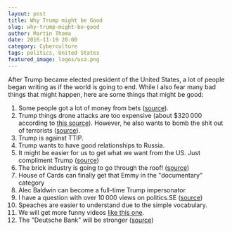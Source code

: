 ```yaml
---
layout: post
title: Why Trump might be Good
slug: why-trump-might-be-good
author: Martin Thoma
date: 2016-11-19 20:00
category: Cyberculture
tags: politics, United States
featured_image: logos/usa.png
---
```

After Trump became elected president of the United States, a lot of people
began writing as if the world is going to end. While I also fear many bad
things that might happen, here are some things that might be good:

1. Some people got a lot of money from bets ([source](http://time.com/money/4565236/donald-trump-2016-election-win-gambling-bets/)).
2. Trump things drone attacks are too expensive (about $320&thinsp;000 according to [this source](https://www.quora.com/How-much-does-one-airstrike-cost/answer/Christopher-Troskosky?srid=vW2s)). However, he also wants to bomb the shit out of terrorists ([source](http://www.independent.co.uk/news/world/americas/donald-trump-drone-strikes-bombing-isis-pirates-no-rules-obama-deaths-a7423401.html)).
3. Trump is against TTIP.
4. Trump wants to have good relationships to Russia.
5. It might be easier for us to get what we want from the US. Just compliment Trump ([source](https://www.youtube.com/watch?v=Fx5TDTDJzSU))
6. The brick industry is going to go through the roof! ([source](http://www.manager-magazin.de/politik/artikel/a-1120551.html))
7. House of Cards can finally get that Emmy in the "documentary" category
8. Alec Baldwin can become a full-time Trump impersonator
9. I have a question with over 10&thinsp;000 views on politics.SE ([source](http://politics.stackexchange.com/q/9844/2846))
10. Speaches are easier to understand due to the simple vocabulary.
11. We will get more funny videos [like this one](https://www.youtube.com/watch?v=bCo_XypJJus).
12. The "Deutsche Bank" will be stronger ([source](https://theintercept.com/2016/11/10/trump-presidency-could-be-worth-14-billion-to-his-troubled-lender/))